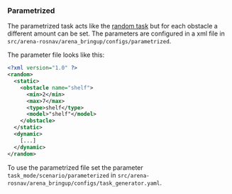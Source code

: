 ### Parametrized

The parametrized task acts like the [random task](task_modes/random.md) but for each obstacle a different amount can be set. The parameters are configured in a xml file in `src/arena-rosnav/arena_bringup/configs/parametrized`.

The parameter file looks like this:

```xml
<?xml version="1.0" ?>
<random>
  <static>
    <obstacle name="shelf">
      <min>2</min>
      <max>7</max>
      <type>shelf</type>
      <model>"shelf"</model>
    </obstacle>
  </static>
  <dynamic>
    [...]
  </dynamic>
</random>

```

To use the parametrized file set the parameter `task_mode/scenario/parameterized` in `src/arena-rosnav/arena_bringup/configs/task_generator.yaml`.